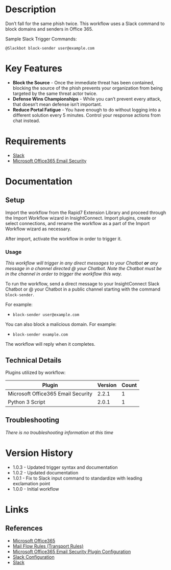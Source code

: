 # Description

Don’t fall for the same phish twice. This workflow uses a Slack command to block domains and senders in Office 365.

Sample Slack Trigger Commands:

`@Slackbot block-sender user@example.com`

# Key Features

* **Block the Source** - Once the immediate threat has been contained, blocking the source of the phish prevents your organization from being targeted by the same threat actor twice.
* **Defense Wins Championships** - While you can’t prevent every attack, that doesn’t mean defense isn’t important.
* **Reduce Portal Fatigue** - You have enough to do without logging into a different solution every 5 minutes. Control your response actions from chat instead.

# Requirements

* [Slack](https://insightconnect.help.rapid7.com/docs/configure-slack-for-chatops)
* [Microsoft Office365 Email Security](https://insightconnect.help.rapid7.com/docs/mass-delete-with-powershell#section-set-up-office-365-dependencies)

# Documentation

## Setup

Import the workflow from the Rapid7 Extension Library and proceed through the Import Workflow wizard in InsightConnect. Import plugins, create or select connections, and rename the workflow as a part of the Import Workflow wizard as necessary.

After import, activate the workflow in order to trigger it.

### Usage

*This workflow will trigger in any direct messages to your Chatbot **or** any message in a channel directed @ your Chatbot. Note the Chatbot must be in the channel in order to trigger the workflow this way.*

To run the workflow, send a direct message to your InsightConnect Slack Chatbot or @ your Chatbot in a public channel starting with the command `block-sender`.

For example:
* `block-sender user@example.com`

You can also block a malicious domain. For example: 
* `block-sender example.com`

The workflow will reply when it completes.

## Technical Details

Plugins utilized by workflow:

|Plugin|Version|Count|
|----|----|--------|
|Microsoft Office365 Email Security|2.2.1|1|
|Python 3 Script|2.0.1|1|

## Troubleshooting

_There is no troubleshooting information at this time_

# Version History

* 1.0.3 - Updated trigger syntax and documentation
* 1.0.2 - Updated documentation
* 1.0.1 - Fix to Slack input command to standardize with leading exclamation point
* 1.0.0 - Initial workflow

# Links

## References

* [Microsoft Office365](https://www.office.com)
* [Mail Flow Rules (Transport Rules)](https://docs.microsoft.com/en-us/exchange/security-and-compliance/mail-flow-rules/mail-flow-rules)
* [Microsoft Office365 Email Security Plugin Configuration](https://insightconnect.help.rapid7.com/docs/mass-delete-with-powershell#section-set-up-office-365-dependencies)
* [Slack Configuration](https://insightconnect.help.rapid7.com/docs/configure-slack-for-chatops)
* [Slack](https://slack.com/)
